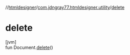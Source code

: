 //[htmldesigner](../../index.md)/[com.jdngray77.htmldesigner.utility](index.md)/[delete](delete.md)

# delete

[jvm]\
fun Document.[delete](delete.md)()
